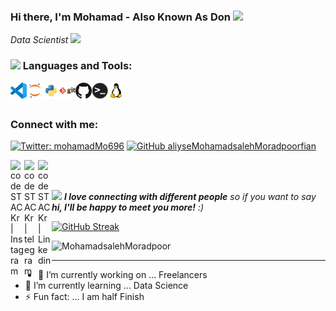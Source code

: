 ### Hi there, I'm Mohamad - Also Known As Don <img src="https://media.giphy.com/media/fYSnHlufseco8Fh93Z/giphy.gif" width="30">

<p><em>Data Scientist <img src="https://media.giphy.com/media/WUlplcMpOCEmTGBtBW/giphy.gif" width="30"> 
</em></p>

### <img src="https://media.giphy.com/media/VgCDAzcKvsR6OM0uWg/giphy.gif" width="50"> Languages and Tools:


<img align="left" alt="Visual Studio Code" width="26px" src="https://raw.githubusercontent.com/github/explore/80688e429a7d4ef2fca1e82350fe8e3517d3494d/topics/visual-studio-code/visual-studio-code.png" />

<img align="left" alt="Jupyter notebook" width="26px" src="https://raw.githubusercontent.com/github/explore/80688e429a7d4ef2fca1e82350fe8e3517d3494d/topics/jupyter-notebook/jupyter-notebook.png" />

<img align="left" alt="Python" width="26px" src="https://raw.githubusercontent.com/github/explore/80688e429a7d4ef2fca1e82350fe8e3517d3494d/topics/python/python.png" />

<img align="left" alt="Git" width="26px" src="https://raw.githubusercontent.com/github/explore/80688e429a7d4ef2fca1e82350fe8e3517d3494d/topics/git/git.png" />

<img align="left" alt="GitHub" width="26px" src="https://raw.githubusercontent.com/github/explore/78df643247d429f6cc873026c0622819ad797942/topics/github/github.png" />

<img align="left" alt="Terminal" width="26px" src="https://raw.githubusercontent.com/github/explore/80688e429a7d4ef2fca1e82350fe8e3517d3494d/topics/terminal/terminal.png" />

<img align="left" alt="Linux" width="26px" src="https://raw.githubusercontent.com/github/explore/80688e429a7d4ef2fca1e82350fe8e3517d3494d/topics/linux/linux.png" />


<br />
<br />

### Connect with me:

[![Twitter: mohamadMo696](https://img.shields.io/twitter/follow/mohamadMo696?style=social)](https://twitter.com/mohamadMo696)
[![GitHub aliyseMohamadsalehMoradpoorfian](https://img.shields.io/github/followers/thaiane?label=follow&style=social)](https://github.com/MohamadsalehMoradpoor)

[<img align="left" alt="codeSTACKr | Instagram" width="22px" src="https://cdn.jsdelivr.net/npm/simple-icons@v3/icons/instagram.svg" />](https://www.instagram.com/mr.programmer78)

[<img align="left" alt="codeSTACKr | telegram" width="22px" src="https://cdn.jsdelivr.net/npm/simple-icons@v3/icons/telegram.svg" />](https://t.me/+54Kl8M-SGohjYTY8)

[<img align="left" alt="codeSTACKr | Linkedin" width="22px" src="https://cdn.jsdelivr.net/npm/simple-icons@v3/icons/linkedin.svg" />](http://www.linkedin.com/in/saleh-moradpour-753bb3221/)

<br />
<br />

<img src="https://media.giphy.com/media/LnQjpWaON8nhr21vNW/giphy.gif" width="60"> <em><b>I love connecting with different people</b> so if you want to say <b>hi, I'll be happy to meet you more!</b> :)</em>

[![GitHub Streak](http://github-readme-streak-stats.herokuapp.com?user=MohamadsalehMoradpoor&theme=dark&hide_border=true)](https://git.io/streak-stats)

![MohamadsalehMoradpoor](https://github-readme-stats.vercel.app/api?username=MohamadsalehMoradpoor&show_icons=true&theme=shades-of-purple)

---
- 🔭 I’m currently working on ... Freelancers
- 🌱 I’m currently learning ... Data Science
- ⚡ Fun fact: ... I am half Finish
